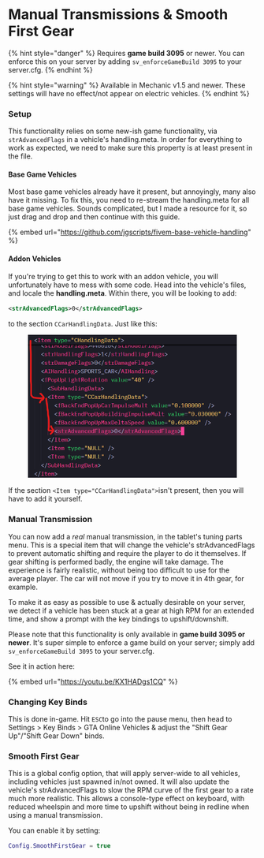 # Manual Transmissions & Smooth First Gear

{% hint style="danger" %}
Requires **game build 3095** or newer. You can enforce this on your server by adding `sv_enforceGameBuild 3095` to your server.cfg.
{% endhint %}

{% hint style="warning" %}
Available in Mechanic v1.5 and newer. These settings will have no effect/not appear on electric vehicles.
{% endhint %}

### Setup

This functionality relies on some new-ish game functionality, via `strAdvancedFlags` in a vehicle's handling.meta. In order for everything to work as expected, we need to make sure this property is at least present in the file.

#### Base Game Vehicles

Most base game vehicles already have it present, but annoyingly, many also have it missing. To fix this, you need to re-stream the handling.meta for all base game vehicles. Sounds complicated, but I made a resource for it, so just drag and drop and then continue with this guide.

{% embed url="https://github.com/jgscripts/fivem-base-vehicle-handling" %}

#### Addon Vehicles

If you're trying to get this to work with an addon vehicle, you will unfortunately have to mess with some code. Head into the vehicle's files, and locale the **handling.meta**. Within there, you will be looking to add:

```xml
<strAdvancedFlags>0</strAdvancedFlags>
```

to the section `CCarHandlingData`. Just like this:

<figure><img src="../.gitbook/assets/image (6).png" alt=""><figcaption></figcaption></figure>

If the section `<Item type="CCarHandlingData">`isn't present, then you will have to add it yourself.

### Manual Transmission

You can now add a _real_ manual transmission, in the tablet's tuning parts menu. This is a special item that will change the vehicle's strAdvancedFlags to prevent automatic shifting and require the player to do it themselves. If gear shifting is performed badly, the engine will take damage. The experience is fairly realistic, without being too difficult to use for the average player. The car will not move if you try to move it in 4th gear, for example.

To make it as easy as possible to use & actually desirable on your server, we detect if a vehicle has been stuck at a gear at high RPM for an extended time, and show a prompt with the key bindings to upshift/downshift.

Please note that this functionality is only available in **game build 3095 or newer**. It's super simple to enforce a game build on your server; simply add `sv_enforceGameBuild 3095` to your server.cfg.

See it in action here:

{% embed url="https://youtu.be/KX1HADgs1CQ" %}

### Changing Key Binds

This is done in-game. Hit `ESC`to go into the pause menu, then head to Settings > Key Binds > GTA Online Vehicles & adjust the "Shift Gear Up"/"Shift Gear Down" binds.

### Smooth First Gear

This is a global config option, that will apply server-wide to all vehicles, including vehicles just spawned in/not owned. It will also update the vehicle's strAdvancedFlags to slow the RPM curve of the first gear to a rate much more realistic. This allows a console-type effect on keyboard, with reduced wheelspin and more time to upshift without being in redline when using a manual transmission.

You can enable it by setting:

```lua
Config.SmoothFirstGear = true
```
